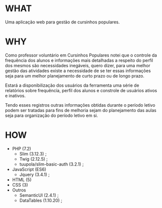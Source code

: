 #   WHAT

Uma aplicação web para gestão de cursinhos populares.

#   WHY

Como professor voluntário em Cursinhos Populares notei que o controle da frequência dos alunos e informações mais detalhadas a respeito do perfil dos mesmos são necessidades inegáveis, quero dizer, para uma melhor gestão das atividades existe a necessidade de se ter essas informações seja para um melhor planejamento de curto prazo ou de longo prazo.

Estará a disponibilização dos usuários da ferramenta uma série de relatórios sobre frequência, perfil dos alunos e constrole de usuários ativos e inativos.

Tendo esses registros outras informações obtidas durante o período letivo podem ser tratadas para fins de melhoria sejam do planejamento das aulas seja para organização do período letivo em si.

#   HOW

- PHP (7.2)
    - Slim (3.12.3) ;
    - Twig (2.12.5) ;
    - tuupola/slim-basic-auth (3.2.1) ;
- JavaScript (ES6)
    - Jquery (3.4.1) ;
- HTML (5)
- CSS (3)
- Outros 
    - SemanticUI (2.4.1) ;
    - DataTables (1.10.20) ;